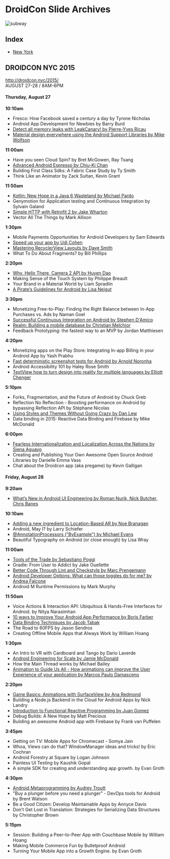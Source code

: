 # DroidCon Slide Archives

![subway](https://raw.githubusercontent.com/wasabeef/droidcon-slides/master/art/subway_graphic.png)

## Index
* [New York](#DROIDCON-NYC-2015)

## DROIDCON NYC 2015
http://droidcon.nyc/2015/  
AUGUST 27-28 / 8AM-6PM

#### Thursday, August 27
**10:10am**
- Fresco: How Facebook saved a century a day by Tyrone Nicholas
- Android App Development for Newbies by Barry Burd
- [Detect all memory leaks with LeakCanary! by Pierre-Yves Ricau](http://www.slideshare.net/pyricau/detect-all-memory-leaks-with-leakcanary-52148495)
- [Material design everywhere using the Android Support Libraries by Mike Wolfson](https://prezi.com/bt1tg35gbff7/using-the-support-libs-to-acheive-material-design/)

**11:00am**
- Have you seen Cloud Spin? by Bret McGowen, Ray Tsang
- [Advanced Android Espresso by Chiu-Ki Chan](http://chiuki.github.io/advanced-android-espresso/#/)
- Building First Class Sdks: A Fabric Case Study by Ty Smith
- Think Like an Animator by Zack Sultan, Kevin Grant

**11:50am**
- [Kotlin: New Hope in a Java 6 Wasteland by Michael Pardo](https://speakerdeck.com/pardom/kotlin-new-hope-in-a-java-6-wasteland)
- Genymotion for Application testing and Continuous Integration by Sylvain Galand
- [Simple HTTP with Retrofit 2 by Jake Wharton](https://speakerdeck.com/jakewharton/simple-http-with-retrofit-2-droidcon-nyc-2015)
- Vector All The Things by Mark Allison

**1:30pm**
- Mobile Payments Opportunities for Android Developers by Sam Edwards
- [Speed up your app  by Udi Cohen](https://speakerdeck.com/udinic/speed-up-your-app-droidcon-nyc-2015)
- [Mastering RecyclerView Layouts by Dave Smith](https://speakerdeck.com/devunwired/mastering-recyclerview-layouts)
- What To Do About Fragments? by Bill Phillips

**2:20pm**
- [Why, Hello There, Camera 2 API by Huyen Dao](https://speakerdeck.com/randomlytyping/android-camera-2-api)
- Making Sense of the Touch System by Philippe Breault
- Your Brand in a Material World by Liam Spradlin
- [A Pirate’s Guidelines for Android by Lisa Neigut](https://speakerdeck.com/niftynei/a-pirates-guidelines-for-android)

**3:30pm**
- Monetizing Free-to-Play: Finding the Right Balance between In-App Purchases vs. Ads by Naman Goel
- [Successful Continuous Integration on Android by Stephen D'Amico](https://speakerdeck.com/sddamico/continuous-integration-for-android-applications)
- [Realm: Building a mobile database by Christian Melchior](http://www.slideshare.net/ChristianMelchior/realm-building-a-mobile-database)
- Feedback Prototyping: the fastest way to an MVP by Jordan Matthiesen

**4:20pm**
- Monetizing apps on the Play Store: Integrating In-app Billing in your Android App by Yash Prabhu
- [Fast deterministic screenshot tests for Android by Arnold Noronha](http://www.slideshare.net/ArnoldNoronha/fast-deterministic-screenshot-tests-for-android)
- Android Accessibility 101 by Haley Rose Smith
- [TextView how to turn design into reality for multiple languages by Elliott Chenger](https://speakerdeck.com/erchenger/textviews-and-localization)

**5:10pm**
- Forks, Fragmentation, and the Future of Android by Chuck Greb
- Reflection No Reflection - Boosting performance on Android by bypassing Reflection API by Stéphane Nicolas
- [Using Styles and Themes Without Going Crazy by Dan Lew](https://speakerdeck.com/dlew/using-styles-and-themes-without-going-crazy-1)
- Data binding in 2015: Reactive Data Binding and Firebase by Mike McDonald

**6:00pm**
- [Fearless Internationalization and Localization Across the Nations by Siena Aguayo](http://www.slideshare.net/SienaAguayo/fearless-internationalization-and-localization-across-the-nations)
- Creating and Publishing Your Own Awesome Open Source Android Libraries by Danielle Emma Vass
- Chat about the Droidcon app (aka pregame) by Kevin Galligan


#### Friday, August 28
**9:20am**
- [What’s New in Android UI Engineering by Roman Nurik, Nick Butcher, Chris Banes](https://goo.gl/photos/9R6ss39caQHLyEmU6)

**10:10am**
- [Adding a new ingredient to Location-Based AR by Noe Branagan](https://speakerdeck.com/noebranagan/location-based-ar-with-beacons)
- Android, May I? by Larry Schiefer
- [@AnnotationProcessors ("ByExample") by Michael Evans](https://speakerdeck.com/michaelevans/at-annotationprocessors-byexample-droidcon-nyc-2015)
- Beautiful Typography on Android (or close enough) by Lisa Wray

**11:00am**
- [Tools of the Trade by Sebastiano Poggi](https://speakerdeck.com/rock3r/tools-of-the-trade-droidcon-nyc-2015)
- Gradle: From User to Addict by Jake Ouellette
- [Better Code Through Lint and Checkstyle by Marc Prengemann](http://www.slideshare.net/marcprengemann/better-code-through-lint-and-checkstyle)
- [Android Developer Options: What can those toggles do for me? by Andrea Falcone](https://speakerdeck.com/asfalcone/android-developer-options)
- Android M Runtime Permissions by Mark Murphy

**11:50am**
- Voice Actions & Interaction API: Ubiquitous & Hands-Free Interfaces for Android. by Nitya Narasimhan
- [10 ways to Improve Your Android App Performance by Boris Farber](http://www.slideshare.net/seamaster29/10-ways-to-improve-your-android-app)
- [Data Binding Techniques by Jacob Tabak](https://speakerdeck.com/jacobtabak/data-binding-techniques-at-droidcon-nyc-2015)
- The Road to 60FPS by Jason Sendros
- Creating Offline Mobile Apps that Always Work by William Hoang

**1:30pm**
- An Intro to VR with Cardboard and Tango by Dario Laverde
- [Android Engineering for Scale by Jamie McDonald](https://speakerdeck.com/jdamcd/android-engineering-for-scale)
- How the Main Thread works by Michael Bailey
- [Animation to Guide Us All - How animations can improve the User Experience of your application by Marcos Paulo Damasceno](https://speakerdeck.com/marcospaulo/animations-to-guide-us-all)

**2:20pm**
- [Game Basics: Animations with SurfaceView by Ana Redmond](http://infinut.com/2015/08/29/slides-from-my-droidcon-talk-on-animations-using-surface-view/)
- Building a Node.js Backend in the Cloud for Android Apps by Nick Landry
- [Introduction to Functional Reactive Programming by Juan Gomez](https://speakerdeck.com/juandg/intro-to-functional-reactive-programming-droidcon-mtl-2015)
- Debug Builds: A New Hope by Matt Precious
- Building an awesome Android app with Firebase by Frank van Puffelen

**3:45pm**
- Getting on TV: Mobile Apps for Chromecast - Somya Jain
- Whoa, Views can do that? WindowManager ideas and tricks! by Eric Cochran
- Android Forestry at Square by Logan Johnson
- Painless UI Testing by Kaushik Gopal
- A simple SDK for creating and understanding app growth. by Evan Groth

**4:30pm**
- [Android Metaprogramming by Audrey Troutt](https://speakerdeck.com/atroutt/android-metaprogramming)
- "Buy a plunger before you need a plunger" - DevOps tools for Android by Brent Watson
- Be a Good Citizen: Develop Maintainable Apps by Annyce Davis
- Don’t Get Lost in Translation: Strategies for Serializing Data Structures by Christopher Brown

**5:15pm**
- Session: Building a Peer-to-Peer App with Couchbase Mobile by William Hoang
- Making Mobile Commerce Fun by Bulletproof Android
- Turning Your Mobile App into a Growth Engine. by Evan Groth
